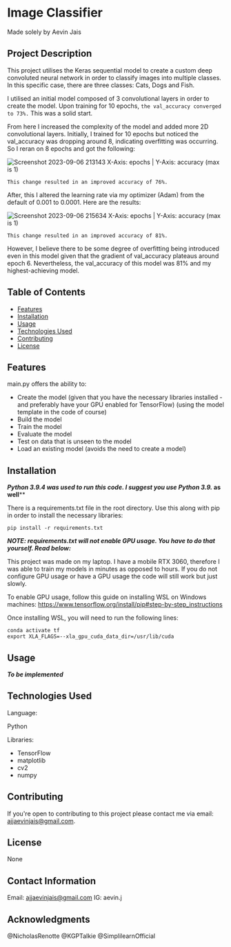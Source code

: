 # Image Classifier

Made solely by Aevin Jais

## Project Description

This project utilises the Keras sequential model to create a custom deep convoluted neural network in order to classify images into multiple classes. In this specific case, there are three classes: Cats, Dogs and Fish.

I utilised an initial model composed of 3 convolutional layers in order to create the model. Upon training for 10 epochs, ```the val_accuracy converged to 73%.``` This was a solid start.

From here I increased the complexity of the model and added more 2D convolutional layers. Initially, I trained for 10 epochs but noticed the val_accuracy was dropping around 8, indicating overfitting was occurring. So I reran on 8 epochs and got the following:

![Screenshot 2023-09-06 213143](https://github.com/aevinj/ImageClassifier/assets/64698098/973e2b79-16bf-4490-8d36-54218f4b1eb9)
X-Axis: epochs | Y-Axis: accuracy (max is 1)

```This change resulted in an improved accuracy of 76%.```

After, this I altered the learning rate via my optimizer (Adam) from the default of 0.001 to 0.0001. Here are the results:

![Screenshot 2023-09-06 215634](https://github.com/aevinj/ImageClassifier/assets/64698098/b6cd9e03-0df0-4a58-a99e-0603dda8e420)
X-Axis: epochs | Y-Axis: accuracy (max is 1)

```This change resulted in an improved accuracy of 81%.```

However, I believe there to be some degree of overfitting being introduced even in this model given that the gradient of val_accuracy plateaus around epoch 6. Nevertheless, the val_accuracy of this model was 81% and my highest-achieving model.

## Table of Contents

- [Features](#features)
- [Installation](#installation)
- [Usage](#Usage)
- [Technologies Used](#technologies-used)
- [Contributing](#contributing)
- [License](#license)

## Features

main.py offers the ability to:
 - Create the model (given that you have the necessary libraries installed - and preferably have your GPU enabled for TensorFlow) (using the model template in the code of course)
 - Build the model
 - Train the model
 - Evaluate the model
 - Test on data that is unseen to the model
 - Load an existing model (avoids the need to create a model)

## Installation

***Python 3.9.4 was used to run this code. I suggest you use Python 3.9.* as well****

There is a requirements.txt file in the root directory. Use this along with pip in order to install the necessary libraries:

```pip install -r requirements.txt```

***NOTE: requirements.txt will not enable GPU usage. You have to do that yourself. Read below:***

This project was made on my laptop. I have a mobile RTX 3060, therefore I was able to train my models in minutes as opposed to hours. If you do not configure GPU usage or have a GPU usage the code will still work but just slowly. 

To enable GPU usage, follow this guide on installing WSL on Windows machines: https://www.tensorflow.org/install/pip#step-by-step_instructions

Once installing WSL, you will need to run the following lines:

```
conda activate tf
export XLA_FLAGS=--xla_gpu_cuda_data_dir=/usr/lib/cuda
```
## Usage

***To be implemented***

## Technologies Used

Language:

Python

Libraries:

 - TensorFlow
 - matplotlib
 - cv2
 - numpy

## Contributing

If you're open to contributing to this project please contact me via email: ajjaevinjais@gmail.com.

## License

None

## Contact Information

Email: ajjaevinjais@gmail.com
IG: aevin.j

## Acknowledgments
@NicholasRenotte
@KGPTalkie
@SimplilearnOfficial
